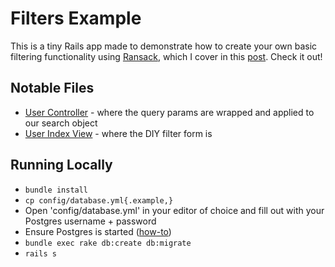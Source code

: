 # Filters Example

This is a tiny Rails app made to demonstrate how to create your own basic filtering functionality
using [Ransack](https://github.com/activerecord-hackery/ransack), which I cover in this [post](http://viget.com/extend/how-to-build-your-own-filters-with-ransack).  Check it out!

## Notable Files
* [User Controller](https://github.com/h0tl33t/filters_example/blob/master/app/controllers/users_controller.rb) - where the query params are wrapped and applied to our search object
* [User Index View](https://github.com/h0tl33t/filters_example/blob/master/app/views/users/index.html.erb) - where the DIY filter form is

## Running Locally
* `bundle install`
* `cp config/database.yml{.example,}`
* Open 'config/database.yml' in your editor of choice and fill out with your Postgres username +
  password
* Ensure Postgres is started ([how-to](http://www.postgresql.org/docs/9.1/static/server-start.html))
* `bundle exec rake db:create db:migrate`
* `rails s`
